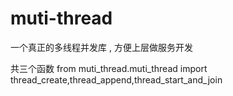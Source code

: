 # muti-thread

一个真正的多线程并发库 , 方便上层做服务开发

共三个函数 from muti_thread.muti_thread import thread_create,thread_append,thread_start_and_join


